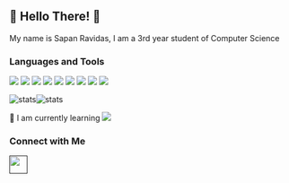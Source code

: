 ## 🧛 Hello There! 👋
My name is Sapan Ravidas, I am a 3rd year student of Computer Science

### Languages and Tools
![](https://img.shields.io/badge/Code-Python-informational?style=flat&logo=Python&logoColor=white&color=2bbc8a)
![](https://img.shields.io/badge/Shell-Bash-informational?style=flat&logo=GNU-Bash&logoColor=white&color=2bbc8a)
![](https://img.shields.io/badge/Code-C-informational?style=flat&logo=C&logoColor=white&color=2bbc8a)
![](https://img.shields.io/badge/Code-Java-informational?style=flat&logo=Java&logoColor=white&color=2bbc8a)
![](https://img.shields.io/badge/Editor-Atom-informational?style=flat&logo=Atom&logoColor=white&color=2bbc8a)
![](https://img.shields.io/badge/Code-PHP-informational?style=flat&logo=PHP&logoColor=white&color=2bbc8a)
![](https://img.shields.io/badge/Code-Flutter-informational?style=flat&logo=Flutter&logoColor=white&color=2bbc8a)
![](https://img.shields.io/badge/Code-Dart-informational?style=flat&logo=Dart&logoColor=white&color=2bbc8a)
![](https://img.shields.io/badge/Code-Javascript-informational?style=flat&logo=Javascript&logoColor=white&color=2bbc8a)

![stats](https://github-readme-stats-snowy-rho.vercel.app/api/top-langs?username=Sapan-Ravidas&title_color=fff&show_icons=true&theme=radical&layout=compact)![stats](https://github-readme-stats-snowy-rho.vercel.app/api?username=Sapan-Ravidas&title_color=fff&icon_color=fff&show_icons=true&theme=radical)

🌱 I am currently learning <span style="margin-top:3px">![](https://img.shields.io/badge/-Bash-informational?style=flat&logo=GNU-Bash&logoColor=white&color=010101)</span>

### Connect with Me
<a href=""><img height="32" width="32" src="https://unpkg.com/simple-icons@v3/icons/facebook.svg"  /></a>&nbsp;&nbsp;<a href="" style="mix-blend-mode:hue;"><img height="32" width="32" src="https://unpkg.com/simple-icons@v3/icons/linkedin.svg"  /></a>
